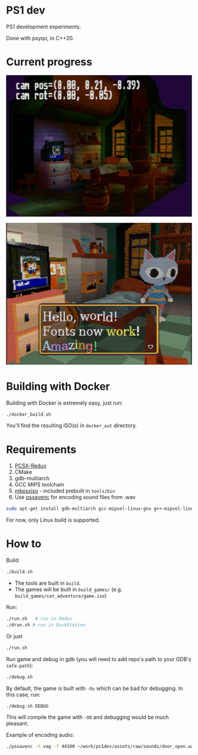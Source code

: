 # PS1 dev

PS1 development experiments.

Done with psyqo, in C++20.

# Current progress

![progress2](media/s7.png)

![progress](media/s6.png)

# Building with Docker

Building with Docker is extremely easy, just run:

```sh
./docker_build.sh
```

You'll find the resulting ISO(s) in `docker_out` directory.

# Requirements

1. [PCSX-Redux](https://github.com/grumpycoders/pcsx-redux)
2. CMake
3. gdb-multiarch
3. GCC MIPS toolchain
4. [mkpsxiso](https://github.com/Lameguy64/mkpsxiso) - included prebuilt in `tools/bin`
5. Use [psxavenc](https://github.com/WonderfulToolchain/psxavenc) for encoding sound files from .wav

```sh
sudo apt-get install gdb-multiarch gcc-mipsel-linux-gnu g++-mipsel-linux-gnu binutils-mipsel-linux-gnu libmagick++-dev
```

For now, only Linux build is supported.

# How to

Build:

```sh
./build.sh
```

* The tools are built in `build`. 
* The games will be built in `build_games/` (e.g. `build_games/cat_adventure/game.iso`)

Run:

```sh
./run.sh   # run in Redux
./drun.sh # run in DuckStation
```

Or just

```sh
./run.sh
```

Run game and debug in gdb (you will need to add repo's path to your GDB's `safe-path`):

```sh
./debug.sh
```

By default, the game is built with `-Os` which can be bad for debugging. In this case, run:

```sh
./debug.sh DEBUG
```

This will compile the game with `-O0` and debugging would be much pleasant.

Example of encoding audio:

```sh
./psxavenc -t vag -f 44100 ~/work/ps1dev/assets/raw/sounds/door_open.wav ~/work/ps1dev/assets/door_open.vag
```
